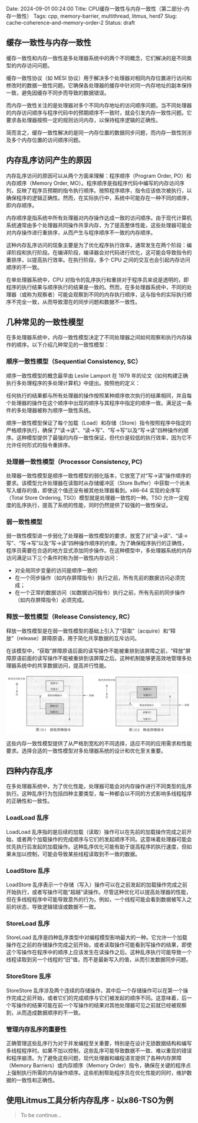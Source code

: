 Date: 2024-09-01 00:24:00
Title: CPU缓存一致性与内存一致性（第二部分-内存一致性）
Tags: cpp, memory-barrier, multithread, litmus, herd7
Slug: cache-coherence-and-memory-order-2
Status: draft

## 缓存一致性与内存一致性

缓存一致性和内存一致性是多处理器系统中的两个不同概念，它们解决的是不同类型的内存访问问题。

缓存一致性协议（如 MESI 协议）用于解决多个处理器对相同内存位置进行访问和修改时的数据一致性问题。它确保各处理器的缓存中针对同一内存地址的副本保持一致，避免因缓存不同步而导致的数据错误。

而内存一致性关注的是处理器对多个不同内存地址的访问顺序问题。当不同处理器的内存访问顺序与程序代码中的预期顺序不一致时，就会引发内存一致性问题。它要求各处理器按照一定的规则访问内存，以保持程序逻辑的正确性。

简而言之，缓存一致性解决的是同一内存位置的数据同步问题，而内存一致性则涉及多个内存位置的访问顺序问题。

## 内存乱序访问产生的原因

内存乱序访问的原因可以从两个方面来理解：程序顺序（Program Order, PO）和内存顺序（Memory Order, MO）。程序顺序是指程序代码中编写的内存访问序列，反映了程序员预期的指令执行顺序。按照程序顺序，指令应该依次被执行，以确保程序的逻辑正确性。然而，在实际执行中，系统中可能存在一种不同的顺序，即内存顺序。

内存顺序是指系统中所有处理器对内存操作达成一致的访问顺序。由于现代计算机系统通常由多个处理器共同操作共享内存，为了提高整体性能，这些处理器可能会对内存操作进行重排序，从而产生与程序顺序不一致的内存顺序。

这种内存乱序访问的现象主要是为了优化程序执行效率，通常发生在两个阶段：编译阶段和执行阶段。在编译阶段，编译器会对代码进行优化，这可能会导致指令的重排序，以提高执行效率。在执行阶段，多个 CPU 之间的交互也会引起内存访问顺序的不一致。

在单处理器系统中，CPU 对指令的乱序执行和重排对于程序员来说是透明的，即程序的执行结果与顺序执行的结果是一致的。然而，在多处理器系统中，不同的处理器（或称为观察者）可能会观察到不同的内存执行顺序，这与指令的实际执行顺序不完全一致，从而导致潜在的同步问题和数据不一致性。

## 几种常见的一致性模型

在多处理器系统中，内存一致性模型决定了不同处理器之间如何观察和执行内存操作的顺序。以下介绍几种常见的一致性模型：

### 顺序一致性模型（Sequential Consistency, SC）

顺序一致性模型的概念最早由 Leslie Lamport 在 1979 年的论文《如何构建正确执行多处理程序的多处理计算机》中提出。按照他的定义：

任何执行的结果都与所有处理器的操作按照某种顺序依次执行的结果相同，并且每个处理器的操作在这个顺序中出现的顺序与其程序中指定的顺序一致。满足这一条件的多处理器被称为顺序一致性系统。

顺序一致性模型保证了每个加载（Load）和存储（Store）指令按照程序中指定的严格顺序执行，确保了“读->读”、“读->写”、“写->写”以及“写->读”四种操作的顺序。这种模型提供了最强的内存一致性保证，但代价是较低的执行效率，因为它不允许任何形式的指令重排序。

### 处理器一致性模型（Processor Consistency, PC)

处理器一致性模型是顺序一致性模型的弱化版本，它放宽了对“写->读”操作顺序的要求。该模型允许处理器在读取时从存储缓冲区（Store Buffer）中获取一个尚未写入缓存的值，即使这个值还没有被其他处理器看到。x86-64 实现的全序写（Total Store Ordering, TSO）模型就是处理器一致性的一种。TSO 允许一定程度的乱序执行，提高了系统的性能，同时仍然提供了较强的一致性保证。

### 弱一致性模型

弱一致性模型进一步弱化了处理器一致性模型的要求，放宽了对“读->读”、“读->写”、“写->写”以及“写->读”四种操作顺序的约束。为了确保程序执行的正确性，程序员需要在合适的地方显式添加同步操作。在这种模型中，多处理器系统的内存访问满足以下三个条件时称为弱一致性内存访问：

* 对全局同步变量的访问是顺序一致的
* 在一个同步操作（如内存屏障指令）执行之前，所有先前的数据访问必须完成；
* 在一个正常的数据访问（如数据访问指令）执行之前，所有先前的同步操作（如内存屏障指令）必须完成。

### 释放一致性模型（Release Consistency, RC）

释放一致性模型是在弱一致性模型的基础上引入了“获取”（acquire）和“释放”（release）屏障原语，用于简化共享数据的互斥访问。

在该模型中，“获取”屏障原语后面的读写操作不能被重排到该屏障之前，“释放”屏障原语前面的读写操作不能被重排到该屏障之后。这种机制能够更高效地管理多处理器系统中的共享数据访问，提高并行性能。

![](https://raw.githubusercontent.com/Wizmann/assets/38b192183bdefe1e658707d505a5263f12e4ba34/wizmann-pic/image_1724584827296_0.png)

这些内存一致性模型提供了从严格到宽松的不同选择，适应不同的应用需求和性能要求。选择合适的一致性模型对多处理器系统的设计和优化至关重要。

## 四种内存乱序

在多处理器系统中，为了优化性能，处理器可能会对内存操作进行不同类型的乱序执行。这种乱序行为包括四种主要类型，每一种都会以不同的方式影响多线程程序的正确性和一致性。

### LoadLoad 乱序
LoadLoad 乱序指的是后续的加载（读取）操作可以在先前的加载操作完成之前开始，或者两个加载操作的完成顺序与它们的发起顺序不同。这意味着处理器可能会优先执行后发起的加载操作。这种乱序优化可能有助于提高程序的执行速度，但如果未加以控制，可能会导致某些线程读取到不一致的数据。

### LoadStore 乱序
LoadStore 乱序表示一个存储（写入）操作可以在之前发起的加载操作完成之前开始执行，或者写操作可能“超越”读操作。尽管这种优化可以提高处理器的性能，但在多线程程序中可能导致意外的行为。例如，一个线程可能会看到数据被写入之前的状态，导致逻辑错误或数据不一致。

### StoreLoad 乱序
StoreLoad 乱序是四种乱序类型中对编程模型影响最大的一种。它允许一个加载操作在之前的存储操作完成之前开始，或者读取操作可能看到写操作的结果，即使这个写操作在程序中的顺序上应该发生在读操作之后。这种乱序执行可能导致一个线程读取到另一个线程的“旧”值，而不是最新写入的值，从而引发数据同步问题。

### StoreStore 乱序
StoreStore 乱序涉及两个连续的存储操作，其中后一个存储操作可以在第一个操作完成之前开始，或者它们的完成顺序与它们被发起的顺序不同。这意味着，后一个写操作的结果可能在前一个写操作的结果对其他处理器可见之前就已经被观察到，从而造成数据顺序的不一致。

### 管理内存乱序的重要性
正确管理这些乱序行为对于并发编程至关重要，特别是在设计无锁数据结构和编写多线程程序时。如果不加以控制，这些乱序可能导致数据不一致、难以重现的错误和程序崩溃。为了避免这些问题，现代处理器和编程语言提供了各种内存屏障（Memory Barriers）或内存顺序（Memory Order）指令，确保在关键的程序点上强制执行所需的内存操作顺序。这些机制帮助程序员在优化性能的同时，维护数据的一致性和正确性。

## 使用Litmus工具分析内存乱序 - 以x86-TSO为例

> To be continue...
